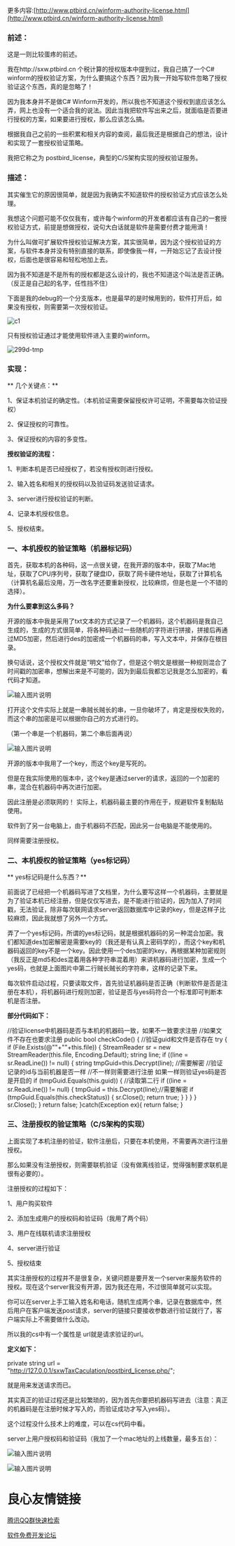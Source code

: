 
更多内容:[http://www.ptbird.cn/winform-authority-license.html](http://www.ptbird.cn/winform-authority-license.html)

### 前述：



这是一则比较蛋疼的前述。

我在http://sxw.ptbird.cn 个税计算的授权版本中提到过，我自己搞了一个C# winform的授权验证方案，为什么要搞这个东西？因为我一开始写软件忽略了授权验证这个东西，真的是忽略了！

因为我本身并不是做C# Winform开发的，所以我也不知道这个授权到底应该怎么弄，网上也没有一个适合我的说法。因此当我把软件写出来之后，就面临是否要进行授权的方案，如果要进行授权，那么应该怎么搞。

根据我自己之前的一些积累和相关内容的查阅，最后我还是根据自己的想法，设计和实现了一套授权验证策略。

我把它称之为 postbird_license，典型的C/S架构实现的授权验证服务。

### 描述：

其实催生它的原因很简单，就是因为我确实不知道软件的授权验证方式应该怎么处理。

我想这个问题可能不仅仅我有，或许每个winform的开发者都应该有自己的一套授权验证方式，前提是想做授权，说句大白话就是软件是需要付费才能用滴！

为什么叫做可扩展软件授权验证解决方案，其实很简单，因为这个授权验证的方案，与软件本身并没有特别直接的联系，即使像我一样，一开始忘记了去设计授权，后面也是很容易和轻松地加上去。

因为我不知道是不是所有的授权都是这么设计的，我也不知道这个叫法是否正确。（反正是自己起的名字，任性挡不住）

下面是我的debug的一个分支版本，也是最早的是时候用到的，软件打开后，如果没有授权，则需要第一次授权验证。

![c1](http://git.oschina.net/uploads/images/2016/1115/120344_eabb88f3_587276.png "在这里输入图片标题")

只有授权验证通过才能使用软件进入主要的winform。

![299d-tmp](http://git.oschina.net/uploads/images/2016/1115/120356_743352cf_587276.jpeg "在这里输入图片标题")

### 实现：
 **
几个关键点：** 

1、保证本机验证的确定性。（本机验证需要保留授权许可证明，不需要每次验证授权）

2、保证授权的可靠性。

3、保证授权的内容的多变性。

 **授权验证的流程：** 

1、判断本机是否已经授权了，若没有授权则进行授权。

2、输入姓名和相关的授权码以及验证码发送验证请求。

3、server进行授权验证的判断。

4、记录本机授权信息。

5、授权结束。

### 一、本机授权的验证策略（机器标记码）

首先，获取本机的各种码，这一点很关键，在我开源的版本中，获取了Mac地址，获取了CPU序列号，获取了硬盘ID，获取了网卡硬件地址，获取了计算机名（计算机名最后没用，万一改名字还要重新授权，比较麻烦，但是也是一个不错的选择）。

 **为什么要拿到这么多码？** 

开源的版本中我是采用了txt文本的方式记录了一个机器码，这个机器码是我自己生成的，生成的方式很简单，将各种码通过一些随机的字符进行拼接，拼接后再通过MD5加密，然后进行des的加密成一个机器码的串，写入文本中，并保存在根目录。

换句话说，这个授权文件就是”明文”给你了，但是这个明文是根据一种规则混合了时间戳的加密串，想解出来是不可能的，因为到最后我都忘记我是怎么加密的，看代码才知道。

![输入图片说明](http://git.oschina.net/uploads/images/2016/1115/120440_ec2e5137_587276.png "在这里输入图片标题")

打开这个文件实际上就是一串贼长贼长的串，一旦你破坏了，肯定是授权失败的，而这个串的加密是可以根据你自己的方式进行的。

（第一个串是一个机器码，第二个串后面再说）

![输入图片说明](http://git.oschina.net/uploads/images/2016/1115/120447_6650476b_587276.png "在这里输入图片标题")

开源的版本中我用了一个key，而这个key是写死的。

但是在我实际使用的版本中，这个key是通过server的请求，返回的一个加密的串，混合在机器码中再次进行加密。

因此注册是必须联网的！
实际上，机器码最主要的作用在于，规避软件复制黏贴使用。

软件到了另一台电脑上，由于机器码不匹配，因此另一台电脑是不能使用的。

同样需要注册授权。

### 二、本机授权的验证策略（yes标记码）
 **
yes标记码是什么东西？** 

前面说了已经把一个机器码写进了文档里，为什么要写这样一个机器码，主要就是为了验证本机已经注册，但是仅仅写进去，是不能进行验证的，因为加入了时间戳，无法验证，除非每次联网请求server返回数据库中记录的key，但是这样子比较麻烦，因此我就想了另外一个方式。

弄了一个yes标记码，所谓的yes标记码，就是根据机器码的另一种混合加密。我们都知道des加密解密是需要key的（我还是有认真上密码学的），而这个key和机器码返回的key不是一个key。因此使用一个des加密的key，再根据某种加密规则（我反正是md5和des混着用各种字符串混着用）来讲机器码进行加密，生成一个yes码，也就是上面图片中第二行贼长贼长的字符串，这样的记录下来。

每次软件启动过程，只要读取文件，首先验证机器码是否正确（判断软件是否是注册在本机），将机器码进行规则加密，验证是否与yes码符合一个标准即可判断本机是否注册。

 **部分代码如下：** 


//验证license中机器码是否与本机的机器码一致，如果不一致要求注册
//如果文件不存在也要求注册
public bool checkCode()
{
//验证guid和文件是否存在
try
{
if (File.Exists(@""+""+this.file))
{
    StreamReader sr = new StreamReader(this.file, Encoding.Default);
    string line;
    if ((line = sr.ReadLine()) != null)
    {
        string tmpGuid=this.Decrypt(line); //需要解密
        //验证记录的id与当前机器是否一样
        //不一样则需要进行注册 如果一样则验证yes码是否是开启的
        if (tmpGuid.Equals(this.guid))
        {
            //读取第二行
            if ((line = sr.ReadLine()) != null)
            {
                tmpGuid = this.Decrypt(line);//需要解密
                if (tmpGuid.Equals(this.checkStatus))
                {
                    sr.Close();
                    return true;
                }
            }
        }
    }
    sr.Close();
}
return false;
}catch(Exception ex){
return false;
}
           
### 三、注册授权的验证策略（C/S架构的实现）

上面实现了本机注册的验证，软件注册后，只要在本机使用，不需要再次进行注册授权。

那么如果没有注册授权，则需要联机验证（没有做离线验证，觉得强制要求联机是很有必要的）。

注册授权的过程如下：

1、用户购买软件

2、添加生成用户的授权码和验证码（我用了两个码）

3、用户在线联机请求注册授权

4、server进行验证

5、授权结束

其实注册授权的过程并不是很复杂，关键问题是要开发一个server来服务软件的授权。现在这个server我没有开源，因为我还在用，不过很简单就可以实现。

你可以在server上手工输入姓名和电话，随机生成两个串，记录在数据库中，然后用户在客户端发送post请求，server的链接只要接收参数进行验证就行了，客户端实际上不需要做什么改动。

所以我的cs中有一个属性是 url就是请求验证的url。

 **定义如下：** 

 private string url = "http://127.0.0.1/sxwTaxCaculation/postbird_license.php/";

就是用来发送请求而已。

其实真正的验证过程还是比较繁琐的，因为首先你要把机器码写进去（注意：真正的机器码是在注册时候才写入的，而验证成功才写入yes码）。

这个过程没什么技术上的难度，可以在cs代码中看。

server上用户授权码和验证码（我加了一个mac地址的上线数量，最多五台）：

![输入图片说明](http://git.oschina.net/uploads/images/2016/1115/120520_6406f332_587276.png "在这里输入图片标题")

![输入图片说明](http://git.oschina.net/uploads/images/2016/1115/120531_d44af7cb_587276.png "在这里输入图片标题")




 # 良心友情链接

[腾讯QQ群快速检索](http://u.720life.cn/s/8cf73f7c)

[软件免费开发论坛](http://u.720life.cn/s/bbb01dc0)